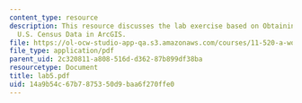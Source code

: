 ```yaml
---
content_type: resource
description: This resource discusses the lab exercise based on Obtaining and Using
  U.S. Census Data in ArcGIS.
file: https://ol-ocw-studio-app-qa.s3.amazonaws.com/courses/11-520-a-workshop-on-geographic-information-systems-fall-2005/14a9b54c67b7875350d9baa6f270ffe0_lab5.pdf
file_type: application/pdf
parent_uid: 2c320811-a808-516d-d362-87b899df38ba
resourcetype: Document
title: lab5.pdf
uid: 14a9b54c-67b7-8753-50d9-baa6f270ffe0
---
```

